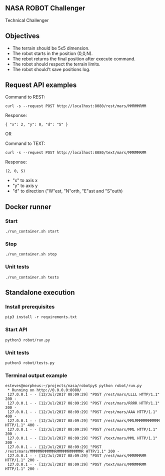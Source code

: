 ## NASA ROBOT Challenger

Technical Challenger

## Objectives

* The terrain should be 5x5 dimension.
* The robot starts in the position (0,0,N).
* The rebot returns the final position after execute command.
* The robot should respect the terrain limits.
* The robot should't save positions log.

## Request API examples

Command to REST:

`curl -s --request POST http://localhost:8080/rest/mars/MMRMMRMM`

Response:

```
{ "x": 2, "y": 0, "d": "S" }
```

OR

Command to TEXT:

`curl -s --request POST http://localhost:8080/text/mars/MMRMMRMM`

Response:

```
(2, 0, S)
```

* "x" to axis x
* "y" to axis y
* "d" to direction ("W"est, "N"orth, "E"ast and "S"outh)

## Docker runner

### Start

`./run_container.sh start`

### Stop

`./run_container.sh stop`

### Unit tests

`./run_container.sh tests`

## Standalone execution

### Install prerequisites

`pip3 install -r requirements.txt`

### Start API

`python3 robot/run.py`

### Unit tests

`puthon3 robot/tests.py`

### Terminal output example

```
esteves@morpheus:~/projects/nasa/robotpy$ python robot/run.py
 * Running on http://0.0.0.0:8080/
 127.0.0.1 - - [12/Jul/2017 08:09:29] "POST /rest/mars/LLLL HTTP/1.1" 200 -
 127.0.0.1 - - [12/Jul/2017 08:09:29] "POST /rest/mars/RRRR HTTP/1.1" 200 -
 127.0.0.1 - - [12/Jul/2017 08:09:29] "POST /rest/mars/AAA HTTP/1.1" 400 -
 127.0.0.1 - - [12/Jul/2017 08:09:29] "POST /rest/mars/MMLMMMMMMMMMMM HTTP/1.1" 400 -
 127.0.0.1 - - [12/Jul/2017 08:09:29] "POST /rest/mars/MML HTTP/1.1" 200 -
 127.0.0.1 - - [12/Jul/2017 08:09:29] "POST /text/mars/MML HTTP/1.1" 200 -
 127.0.0.1 - - [12/Jul/2017 08:09:29] "POST /rest/mars/MMMMMRMMMMMRMMMMMRMMMMMR HTTP/1.1" 200 -
 127.0.0.1 - - [12/Jul/2017 08:09:29] "POST /rest/mars/MMRMMRMM HTTP/1.1" 200 -
 127.0.0.1 - - [12/Jul/2017 08:09:29] "POST /text/mars/MMRMMRMM HTTP/1.1" 200 -
```
